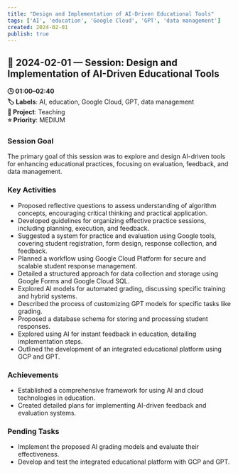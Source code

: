 ```yaml
---
title: "Design and Implementation of AI-Driven Educational Tools"
tags: ['AI', 'education', 'Google Cloud', 'GPT', 'data management']
created: 2024-02-01
publish: true
---
```


## 📅 2024-02-01 — Session: Design and Implementation of AI-Driven Educational Tools

**🕒 01:00–02:40**  
**🏷️ Labels**: AI, education, Google Cloud, GPT, data management  
**📂 Project**: Teaching  
**⭐ Priority**: MEDIUM  


### Session Goal
The primary goal of this session was to explore and design AI-driven tools for enhancing educational practices, focusing on evaluation, feedback, and data management.

### Key Activities
- Proposed reflective questions to assess understanding of algorithm concepts, encouraging critical thinking and practical application.
- Developed guidelines for organizing effective practice sessions, including planning, execution, and feedback.
- Suggested a system for practice and evaluation using Google tools, covering student registration, form design, response collection, and feedback.
- Planned a workflow using Google Cloud Platform for secure and scalable student response management.
- Detailed a structured approach for data collection and storage using Google Forms and Google Cloud SQL.
- Explored AI models for automated grading, discussing specific training and hybrid systems.
- Described the process of customizing GPT models for specific tasks like grading.
- Proposed a database schema for storing and processing student responses.
- Explored using AI for instant feedback in education, detailing implementation steps.
- Outlined the development of an integrated educational platform using GCP and GPT.

### Achievements
- Established a comprehensive framework for using AI and cloud technologies in education.
- Created detailed plans for implementing AI-driven feedback and evaluation systems.

### Pending Tasks
- Implement the proposed AI grading models and evaluate their effectiveness.
- Develop and test the integrated educational platform with GCP and GPT.
